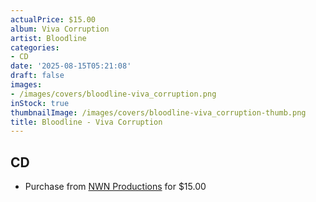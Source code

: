 ```yaml
---
actualPrice: $15.00
album: Viva Corruption
artist: Bloodline
categories:
- CD
date: '2025-08-15T05:21:08'
draft: false
images:
- /images/covers/bloodline-viva_corruption.png
inStock: true
thumbnailImage: /images/covers/bloodline-viva_corruption-thumb.png
title: Bloodline - Viva Corruption
---
```


## CD
* Purchase from [NWN Productions](http://shop.nwnprod.com/index.php?route=product/product&path=93&product_id=62176&sort=pd.name&order=ASC) for $15.00

